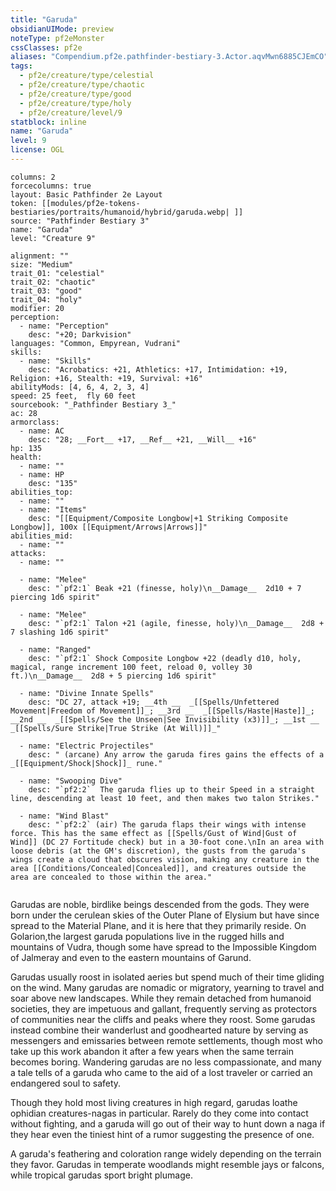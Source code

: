 ```yaml
---
title: "Garuda"
obsidianUIMode: preview
noteType: pf2eMonster
cssClasses: pf2e
aliases: "Compendium.pf2e.pathfinder-bestiary-3.Actor.aqvMwn6885CJEmCO" 
tags:
  - pf2e/creature/type/celestial
  - pf2e/creature/type/chaotic
  - pf2e/creature/type/good
  - pf2e/creature/type/holy
  - pf2e/creature/level/9
statblock: inline
name: "Garuda"
level: 9
license: OGL
---
```


```statblock
columns: 2
forcecolumns: true
layout: Basic Pathfinder 2e Layout
token: [[modules/pf2e-tokens-bestiaries/portraits/humanoid/hybrid/garuda.webp| ]]
source: "Pathfinder Bestiary 3"
name: "Garuda"
level: "Creature 9"

alignment: ""
size: "Medium"
trait_01: "celestial"
trait_02: "chaotic"
trait_03: "good"
trait_04: "holy"
modifier: 20
perception:
  - name: "Perception"
    desc: "+20; Darkvision"
languages: "Common, Empyrean, Vudrani"
skills:
  - name: "Skills"
    desc: "Acrobatics: +21, Athletics: +17, Intimidation: +19, Religion: +16, Stealth: +19, Survival: +16"
abilityMods: [4, 6, 4, 2, 3, 4]
speed: 25 feet,  fly 60 feet
sourcebook: "_Pathfinder Bestiary 3_"
ac: 28
armorclass:
  - name: AC
    desc: "28; __Fort__ +17, __Ref__ +21, __Will__ +16"
hp: 135
health:
  - name: ""
  - name: HP
    desc: "135"
abilities_top:
  - name: ""
  - name: "Items"
    desc: "[[Equipment/Composite Longbow|+1 Striking Composite Longbow]], 100x [[Equipment/Arrows|Arrows]]"
abilities_mid:
  - name: ""
attacks:
  - name: ""

  - name: "Melee"
    desc: "`pf2:1` Beak +21 (finesse, holy)\n__Damage__  2d10 + 7 piercing 1d6 spirit"

  - name: "Melee"
    desc: "`pf2:1` Talon +21 (agile, finesse, holy)\n__Damage__  2d8 + 7 slashing 1d6 spirit"

  - name: "Ranged"
    desc: "`pf2:1` Shock Composite Longbow +22 (deadly d10, holy, magical, range increment 100 feet, reload 0, volley 30 ft.)\n__Damage__  2d8 + 5 piercing 1d6 spirit"

  - name: "Divine Innate Spells"
    desc: "DC 27, attack +19; __4th __  _[[Spells/Unfettered Movement|Freedom of Movement]]_; __3rd __  _[[Spells/Haste|Haste]]_; __2nd __  _[[Spells/See the Unseen|See Invisibility (x3)]]_; __1st __  _[[Spells/Sure Strike|True Strike (At Will)]]_"

  - name: "Electric Projectiles"
    desc: " (arcane) Any arrow the garuda fires gains the effects of a _[[Equipment/Shock|Shock]]_ rune."

  - name: "Swooping Dive"
    desc: "`pf2:2`  The garuda flies up to their Speed in a straight line, descending at least 10 feet, and then makes two talon Strikes."

  - name: "Wind Blast"
    desc: "`pf2:2` (air) The garuda flaps their wings with intense force. This has the same effect as [[Spells/Gust of Wind|Gust of Wind]] (DC 27 Fortitude check) but in a 30-foot cone.\nIn an area with loose debris (at the GM's discretion), the gusts from the garuda's wings create a cloud that obscures vision, making any creature in the area [[Conditions/Concealed|Concealed]], and creatures outside the area are concealed to those within the area."
 
```



Garudas are noble, birdlike beings descended from the gods. They were born under the cerulean skies of the Outer Plane of Elysium but have since spread to the Material Plane, and it is here that they primarily reside. On Golarion,the largest garuda populations live in the rugged hills and mountains of Vudra, though some have spread to the Impossible Kingdom of Jalmeray and even to the eastern mountains of Garund.

Garudas usually roost in isolated aeries but spend much of their time gliding on the wind. Many garudas are nomadic or migratory, yearning to travel and soar above new landscapes. While they remain detached from humanoid societies, they are impetuous and gallant, frequently serving as protectors of communities near the cliffs and peaks where they roost. Some garudas instead combine their wanderlust and goodhearted nature by serving as messengers and emissaries between remote settlements, though most who take up this work abandon it after a few years when the same terrain becomes boring. Wandering garudas are no less compassionate, and many a tale tells of a garuda who came to the aid of a lost traveler or carried an endangered soul to safety.

Though they hold most living creatures in high regard, garudas loathe ophidian creatures-nagas in particular. Rarely do they come into contact without fighting, and a garuda will go out of their way to hunt down a naga if they hear even the tiniest hint of a rumor suggesting the presence of one.

A garuda's feathering and coloration range widely depending on the terrain they favor. Garudas in temperate woodlands might resemble jays or falcons, while tropical garudas sport bright plumage.
